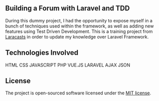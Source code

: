 
## Building a Forum with Laravel and TDD

During this dummy project, I had the opportunity to expose myself
in a bunch of techniques used within the framework, as well as adding
new features using Test Driven Development.
This is a training project from [Laracasts](https://laracasts.com)
in order to update my knowledge over Laravel Framework.

## Technologies Involved
HTML
CSS
JAVASCRIPT
PHP
VUE.JS
LARAVEL
AJAX
JSON
## License

The project is open-sourced software licensed under the [MIT license](http://opensource.org/licenses/MIT).